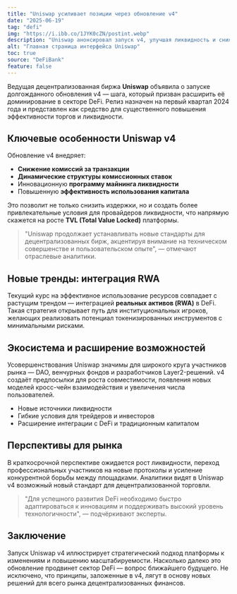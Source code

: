 ```yaml
---
title: "Uniswap усиливает позиции через обновление v4"
date: "2025-06-19"
tag: "defi"
img: "https://i.ibb.co/1JYK0cZN/postint.webp"
description: "Uniswap анонсировал запуск v4, улучшая ликвидность и снижая комиссии в DeFi."
alt: "Главная страница интерфейса Uniswap"
toc: true
source: "DeFiBank"
feature: false
---
```


Ведущая децентрализованная биржа **Uniswap** объявила о запуске долгожданного обновления v4 — шага, который призван расширить её доминирование в секторе DeFi. Релиз назначен на первый квартал 2024 года и представлен как средство для существенного повышения эффективности торгов и ликвидности.

## Ключевые особенности Uniswap v4

Обновление v4 внедряет:

- **Снижение комиссий за транзакции**
- **Динамические структуры комиссионных ставок**
- Инновационную **программу майнинга ликвидности**
- Повышенную **эффективность использования капитала**

Это позволит не только снизить издержки, но и создать более привлекательные условия для провайдеров ликвидности, что напрямую скажется на росте **TVL (Total Value Locked)** платформы.

> "Uniswap продолжает устанавливать новые стандарты для децентрализованных бирж, акцентируя внимание на техническом совершенстве и пользовательском опыте", — отмечают отраслевые аналитики.

## Новые тренды: интеграция RWA  

Текущий курс на эффективное использование ресурсов совпадает с растущим трендом — интеграцией **реальных активов (RWA)** в DeFi. Такая стратегия открывает путь для институциональных игроков, желающих реализовать потенциал токенизированных инструментов с минимальными рисками.

## Экосистема и расширение возможностей

Усовершенствования Uniswap значимы для широкого круга участников рынка — DAO, венчурных фондов и разработчиков Layer2-решений. v4 создаёт предпосылки для роста совместимости, появления новых моделей кросс-чейн взаимодействия и увеличения числа пользователей.

- Новые источники ликвидности
- Гибкие условия для трейдеров и инвесторов
- Расширение интеграции с DeFi и традиционным капиталом

## Перспективы для рынка

В краткосрочной перспективе ожидается рост ликвидности, переход профессиональных участников на новые протоколы и усиление конкурентной борьбы между площадками. Аналитики видят в Uniswap v4 возможный новый стандарт для децентрализованной торговли.

> "Для успешного развития DeFi необходимо быстро адаптироваться к инновациям и поддерживать высокий уровень технологичности", — подчёркивают эксперты.

## Заключение

Запуск Uniswap v4 иллюстрирует стратегический подход платформы к изменениям и повышению масштабируемости. Насколько далеко это обновление продвинет сектор DeFi — вопрос ближайшего будущего. Не исключено, что принципы, заложенные в v4, лягут в основу новых решений для всего рынка децентрализованных финансов.